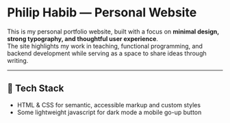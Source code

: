# Philip Habib — Personal Website

This is my personal portfolio website, built with a focus on **minimal design, strong typography, and thoughtful user experience**.  
The site highlights my work in teaching, functional programming, and backend development while serving as a space to share ideas through writing.

---

## 🚀 Tech Stack
- HTML & CSS for semantic, accessible markup and custom styles
- Some lightweight javascript for dark mode a mobile go-up button


